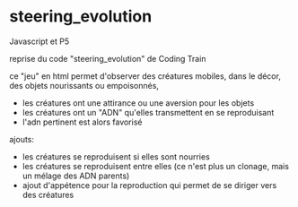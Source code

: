 # steering_evolution
Javascript et P5

reprise du code "steering_evolution" de Coding Train

ce "jeu" en html permet d'observer des créatures mobiles,
dans le décor, des objets nourissants ou empoisonnés,
- les créatures ont une attirance ou une aversion pour les objets
- les créatures ont un "ADN" qu'elles transmettent en se reproduisant
- l'adn pertinent est alors favorisé

ajouts:
- les créatures se reproduisent si elles sont nourries
- les créatures se reproduisent entre elles (ce n'est plus un clonage, mais un mélage des ADN parents)
- ajout d'appétence pour la reproduction qui permet de se diriger vers des créatures 
